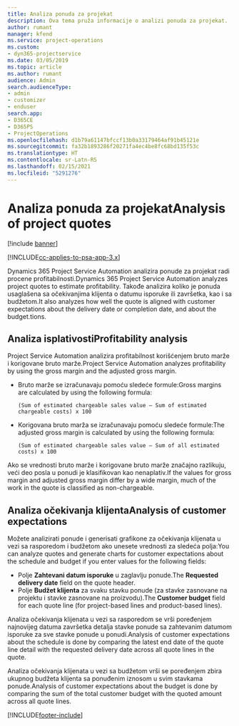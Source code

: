 ```yaml
---
title: Analiza ponuda za projekat
description: Ova tema pruža informacije o analizi ponuda za projekat.
author: rumant
manager: kfend
ms.service: project-operations
ms.custom:
- dyn365-projectservice
ms.date: 03/05/2019
ms.topic: article
ms.author: rumant
audience: Admin
search.audienceType:
- admin
- customizer
- enduser
search.app:
- D365CE
- D365PS
- ProjectOperations
ms.openlocfilehash: d1b79a61147bfccf13b0a33179464af91b45121e
ms.sourcegitcommit: fa32b1893286f20271fa4ec4be8fc68bd135f53c
ms.translationtype: HT
ms.contentlocale: sr-Latn-RS
ms.lasthandoff: 02/15/2021
ms.locfileid: "5291276"
---
```

# <a name="analysis-of-project-quotes"></a><span data-ttu-id="9db93-103">Analiza ponuda za projekat</span><span class="sxs-lookup"><span data-stu-id="9db93-103">Analysis of project quotes</span></span>

[!include [banner](../includes/psa-now-project-operations.md)]

[!INCLUDE[cc-applies-to-psa-app-3.x](../includes/cc-applies-to-psa-app-3x.md)]

<span data-ttu-id="9db93-104">Dynamics 365 Project Service Automation analizira ponude za projekat radi procene profitabilnosti.</span><span class="sxs-lookup"><span data-stu-id="9db93-104">Dynamics 365 Project Service Automation analyzes project quotes to estimate profitability.</span></span> <span data-ttu-id="9db93-105">Takođe analizira koliko je ponuda usaglašena sa očekivanjima klijenta o datumu isporuke ili završetka, kao i sa budžetom.</span><span class="sxs-lookup"><span data-stu-id="9db93-105">It also analyzes how well the quote is aligned with customer expectations about the delivery date or completion date, and about the budget.tions.</span></span>

## <a name="profitability-analysis"></a><span data-ttu-id="9db93-106">Analiza isplativosti</span><span class="sxs-lookup"><span data-stu-id="9db93-106">Profitability analysis</span></span>

<span data-ttu-id="9db93-107">Project Service Automation analizira profitabilnost korišćenjem bruto marže i korigovane bruto marže.</span><span class="sxs-lookup"><span data-stu-id="9db93-107">Project Service Automation analyzes profitability by using the gross margin and the adjusted gross margin.</span></span>

- <span data-ttu-id="9db93-108">Bruto marže se izračunavaju pomoću sledeće formule:</span><span class="sxs-lookup"><span data-stu-id="9db93-108">Gross margins are calculated by using the following formula:</span></span>

  `
    (Sum of estimated chargeable sales value – Sum of estimated chargeable costs) x 100
  `
- <span data-ttu-id="9db93-109">Korigovana bruto marža se izračunavaju pomoću sledeće formule:</span><span class="sxs-lookup"><span data-stu-id="9db93-109">The adjusted gross margin is calculated by using the following formula:</span></span>

  `
    (Sum of estimated chargeable sales value – Sum of all estimated costs) x 100
  `

<span data-ttu-id="9db93-110">Ako se vrednosti bruto marže i korigovane bruto marže značajno razlikuju, veći deo posla u ponudi je klasifikovan kao nenaplativ.</span><span class="sxs-lookup"><span data-stu-id="9db93-110">If the values for gross margin and adjusted gross margin differ by a wide margin, much of the work in the quote is classified as non-chargeable.</span></span>

## <a name="analysis-of-customer-expectations"></a><span data-ttu-id="9db93-111">Analiza očekivanja klijenta</span><span class="sxs-lookup"><span data-stu-id="9db93-111">Analysis of customer expectations</span></span>

<span data-ttu-id="9db93-112">Možete analizirati ponude i generisati grafikone za očekivanja klijenata u vezi sa rasporedom i budžetom ako unesete vrednosti za sledeća polja:</span><span class="sxs-lookup"><span data-stu-id="9db93-112">You can analyze quotes and generate charts for customer expectations about the schedule and budget if you enter values for the following fields:</span></span>

- <span data-ttu-id="9db93-113">Polje **Zahtevani datum isporuke** u zaglavlju ponude.</span><span class="sxs-lookup"><span data-stu-id="9db93-113">The **Requested delivery date** field on the quote header.</span></span>
- <span data-ttu-id="9db93-114">Polje **Budžet klijenta** za svaku stavku ponude (za stavke zasnovane na projektu i stavke zasnovane na proizvodu).</span><span class="sxs-lookup"><span data-stu-id="9db93-114">The **Customer budget** field for each quote line (for project-based lines and product-based lines).</span></span>

<span data-ttu-id="9db93-115">Analiza očekivanja klijenata u vezi sa rasporedom se vrši poređenjem najnovijeg datuma završetka detalja stavke ponude sa zahtevanim datumom isporuke za sve stavke ponude u ponudi.</span><span class="sxs-lookup"><span data-stu-id="9db93-115">Analysis of customer expectations about the schedule is done by comparing the latest end date of the quote line detail with the requested delivery date across all quote lines in the quote.</span></span>

<span data-ttu-id="9db93-116">Analiza očekivanja klijenata u vezi sa budžetom vrši se poređenjem zbira ukupnog budžeta klijenta sa ponuđenim iznosom u svim stavkama ponude.</span><span class="sxs-lookup"><span data-stu-id="9db93-116">Analysis of customer expectations about the budget is done by comparing the sum of the total customer budget with the quoted amount across all quote lines.</span></span>


[!INCLUDE[footer-include](../includes/footer-banner.md)]